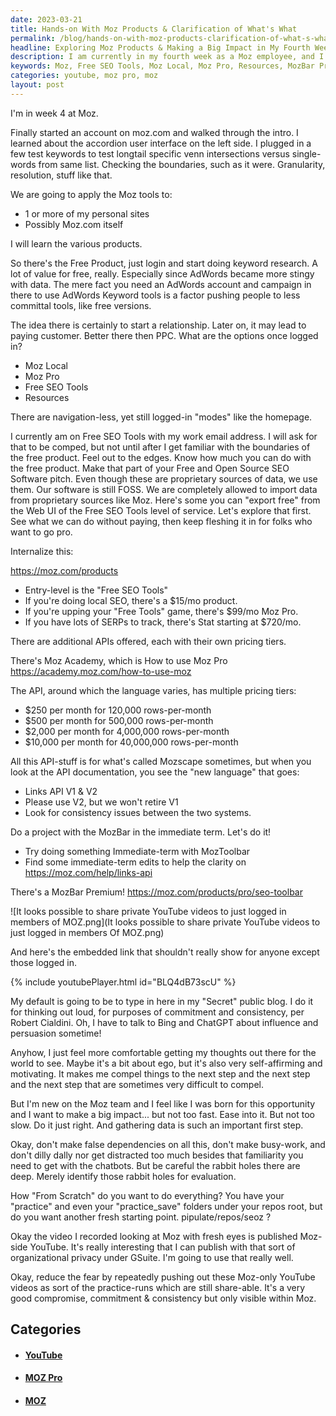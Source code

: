 ```yaml
---
date: 2023-03-21
title: Hands-on With Moz Products & Clarification of What's What
permalink: /blog/hands-on-with-moz-products-clarification-of-what-s-what/
headline: Exploring Moz Products & Making a Big Impact in My Fourth Week at Moz
description: I am currently in my fourth week as a Moz employee, and I am learning about the various products they offer. I am using the Free SEO Tools to test the boundaries of the free product, exploring Moz Local, Moz Pro, Free SEO Tools, and Resources, as well as the MozBar Premium and the Links API V1 & V2. I am documenting my progress and thoughts on my public blog, and publishing videos on YouTube to reduce fear and create consistency.
keywords: Moz, Free SEO Tools, Moz Local, Moz Pro, Resources, MozBar Premium, Links API V1, Links API V2, YouTube, Fear, Consistency, Data, False Dependencies, Busy-Work, Practice, Practice_Save, Fresh Starting Point, Impact
categories: youtube, moz pro, moz
layout: post
---
```


I'm in week 4 at Moz.

Finally started an account on moz.com and walked through the intro. I learned
about the accordion user interface on the left side. I plugged in a few test
keywords to test longtail specific venn intersections versus single-words from
same list. Checking the boundaries, such as it were. Granularity, resolution,
stuff like that.

We are going to apply the Moz tools to:

- 1 or more of my personal sites
- Possibly Moz.com itself

I will learn the various products.

So there's the Free Product, just login and start doing keyword research. A lot
of value for free, really. Especially since AdWords became more stingy with
data. The mere fact you need an AdWords account and campaign in there to use
AdWords Keyword tools is a factor pushing people to less committal tools, like
free versions.

The idea there is certainly to start a relationship. Later on, it may lead to
paying customer. Better there then PPC. What are the options once logged in?

- Moz Local
- Moz Pro
- Free SEO Tools
- Resources

There are navigation-less, yet still logged-in "modes" like the homepage.

I currently am on Free SEO Tools with my work email address. I will ask for
that to be comped, but not until after I get familiar with the boundaries of
the free product. Feel out to the edges. Know how much you can do with the free
product. Make that part of your Free and Open Source SEO Software pitch. Even
though these are proprietary sources of data, we use them. Our software is
still FOSS. We are completely allowed to import data from proprietary sources
like Moz. Here's some you can "export free" from the Web UI of the Free SEO
Tools level of service. Let's explore that first. See what we can do without
paying, then keep fleshing it in for folks who want to go pro.

Internalize this:

https://moz.com/products

- Entry-level is the "Free SEO Tools"
- If you're doing local SEO, there's a $15/mo product.
- If you're upping your "Free Tools" game, there's $99/mo Moz Pro.
- If you have lots of SERPs to track, there's Stat starting at $720/mo.

There are additional APIs offered, each with their own pricing tiers.

There's Moz Academy, which is How to use Moz Pro
https://academy.moz.com/how-to-use-moz

The API, around which the language varies, has multiple pricing tiers:

- $250 per month for 120,000 rows-per-month
- $500 per month for 500,000 rows-per-month
- $2,000 per month for 4,000,000 rows-per-month
- $10,000 per month for 40,000,000 rows-per-month

All this API-stuff is for what's called Mozscape sometimes, but when you look
at the API documentation, you see the "new language" that goes:

- Links API V1 & V2
- Please use V2, but we won't retire V1
- Look for consistency issues between the two systems.

Do a project with the MozBar in the immediate term. Let's do it!

- Try doing something Immediate-term with MozToolbar
- Find some immediate-term edits to help the clarity on https://moz.com/help/links-api

There's a MozBar Premium! https://moz.com/products/pro/seo-toolbar

![It looks possible to share private YouTube videos to just logged in members of MOZ.png](It looks possible to share private YouTube videos to just logged in members Of MOZ.png)

And here's the embedded link that shouldn't really show for anyone except those
logged in.

{% include youtubePlayer.html id="BLQ4dB73scU" %}

My default is going to be to type in here in my "Secret" public blog. I do it
for thinking out loud, for purposes of commitment and consistency, per Robert
Cialdini. Oh, I have to talk to Bing and ChatGPT about influence and persuasion
sometime!

Anyhow, I just feel more comfortable getting my thoughts out there for the
world to see. Maybe it's a bit about ego, but it's also very self-affirming and
motivating. It makes me compel things to the next step and the next step and
the next step that are sometimes very difficult to compel.

But I'm new on the Moz team and I feel like I was born for this opportunity and
I want to make a big impact... but not too fast. Ease into it. But not too
slow. Do it just right. And gathering data is such an important first step.

Okay, don't make false dependencies on all this, don't make busy-work, and
don't dilly dally nor get distracted too much besides that familiarity you need
to get with the chatbots. But be careful the rabbit holes there are deep.
Merely identify those rabbit holes for evaluation.

How "From Scratch" do you want to do everything? You have your "practice" and
even your "practice_save" folders under your repos root, but do you want
another fresh starting point. pipulate/repos/seoz ?

Okay the video I recorded looking at Moz with fresh eyes is published Moz-side
YouTube. It's really interesting that I can publish with that sort of
organizational privacy under GSuite. I'm going to use that really well.

Okay, reduce the fear by repeatedly pushing out these Moz-only YouTube videos
as sort of the practice-runs which are still share-able. It's a very good
compromise, commitment & consistency but only visible within Moz.


## Categories

<ul>
<li><h4><a href='/youtube/'>YouTube</a></h4></li>
<li><h4><a href='/moz-pro/'>MOZ Pro</a></h4></li>
<li><h4><a href='/moz/'>MOZ</a></h4></li></ul>